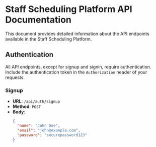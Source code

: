 # Staff Scheduling Platform API Documentation

This document provides detailed information about the API endpoints available in the Staff Scheduling Platform.

## Authentication

All API endpoints, except for signup and signin, require authentication. Include the authentication token in the `Authorization` header of your requests.

### Signup

- **URL**: `/api/auth/signup`
- **Method**: `POST`
- **Body**:
  ```json
  {
    "name": "John Doe",
    "email": "john@example.com",
    "password": "securepassword123"
  }


